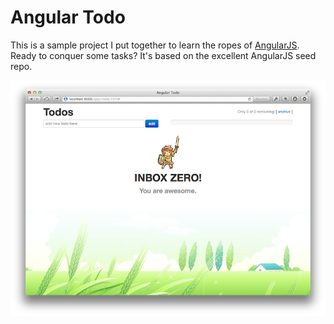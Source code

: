 # Angular Todo
This is a sample project I put together to learn the ropes of [AngularJS](http://angularjs.org).  Ready to conquer some tasks?  It's based on the excellent AngularJS seed repo.

![screenshot](/screenshot.png)